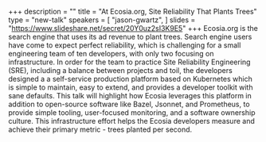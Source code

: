 +++
description = ""
title = "At Ecosia.org, Site Reliability That Plants Trees"
type = "new-talk"
speakers = [
        "jason-gwartz",
]
slides = "https://www.slideshare.net/secret/20Y0uz2sI3K9E5"
+++
Ecosia.org is the search engine that uses its ad revenue to plant trees. Search engine users have come to expect perfect reliability, which is challenging for a small engineering team of ten developers, with only two focusing on infrastructure. In order for the team to practice Site Reliability Engineering (SRE), including a balance between projects and toil, the developers designed a a self-service production platform based on Kubernetes which is simple to maintain, easy to extend, and provides a developer toolkit with sane defaults. This talk will highlight how Ecosia leverages this platform in addition to open-source software like Bazel, Jsonnet, and Prometheus, to provide simple tooling, user-focused monitoring, and a software ownership culture. This infrastructure effort helps the Ecosia developers measure and achieve their primary metric - trees planted per second.